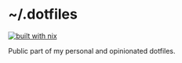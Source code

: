 # ~/.dotfiles

[![built with nix](https://builtwithnix.org/badge.svg)](https://builtwithnix.org)

Public part of my personal and opinionated dotfiles.  
